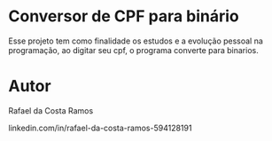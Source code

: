 # Conversor de CPF para binário





Esse projeto tem como finalidade os estudos e a evolução pessoal na programação, ao digitar seu cpf, o programa converte para binarios.





# Autor

Rafael da Costa Ramos

linkedin.com/in/rafael-da-costa-ramos-594128191
